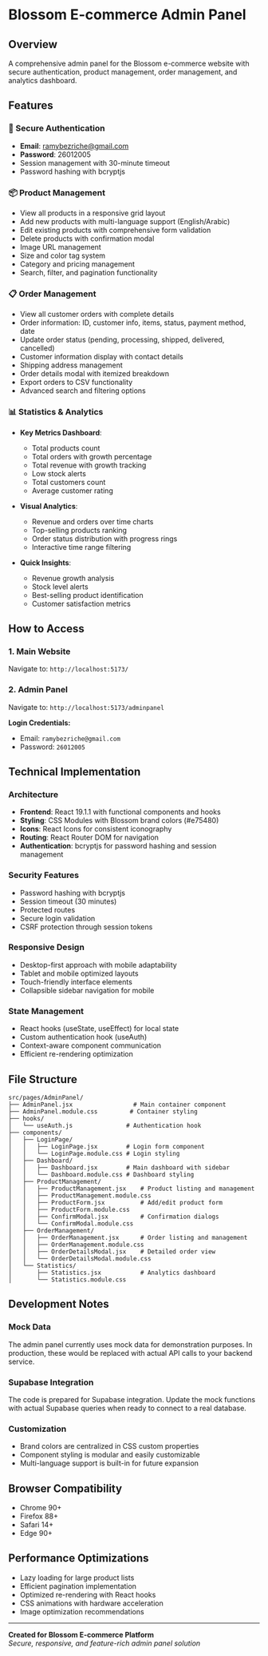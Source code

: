 # Blossom E-commerce Admin Panel

## Overview
A comprehensive admin panel for the Blossom e-commerce website with secure authentication, product management, order management, and analytics dashboard.

## Features

### 🔐 Secure Authentication
- **Email**: ramybezriche@gmail.com
- **Password**: 26012005
- Session management with 30-minute timeout
- Password hashing with bcryptjs

### 📦 Product Management
- View all products in a responsive grid layout
- Add new products with multi-language support (English/Arabic)
- Edit existing products with comprehensive form validation
- Delete products with confirmation modal
- Image URL management
- Size and color tag system
- Category and pricing management
- Search, filter, and pagination functionality

### 📋 Order Management
- View all customer orders with complete details
- Order information: ID, customer info, items, status, payment method, date
- Update order status (pending, processing, shipped, delivered, cancelled)
- Customer information display with contact details
- Shipping address management
- Order details modal with itemized breakdown
- Export orders to CSV functionality
- Advanced search and filtering options

### 📊 Statistics & Analytics
- **Key Metrics Dashboard**:
  - Total products count
  - Total orders with growth percentage
  - Total revenue with growth tracking
  - Low stock alerts
  - Total customers count
  - Average customer rating

- **Visual Analytics**:
  - Revenue and orders over time charts
  - Top-selling products ranking
  - Order status distribution with progress rings
  - Interactive time range filtering

- **Quick Insights**:
  - Revenue growth analysis
  - Stock level alerts
  - Best-selling product identification
  - Customer satisfaction metrics

## How to Access

### 1. Main Website
Navigate to: `http://localhost:5173/`

### 2. Admin Panel
Navigate to: `http://localhost:5173/adminpanel`

**Login Credentials:**
- Email: `ramybezriche@gmail.com`
- Password: `26012005`

## Technical Implementation

### Architecture
- **Frontend**: React 19.1.1 with functional components and hooks
- **Styling**: CSS Modules with Blossom brand colors (#e75480)
- **Icons**: React Icons for consistent iconography
- **Routing**: React Router DOM for navigation
- **Authentication**: bcryptjs for password hashing and session management

### Security Features
- Password hashing with bcryptjs
- Session timeout (30 minutes)
- Protected routes
- Secure login validation
- CSRF protection through session tokens

### Responsive Design
- Desktop-first approach with mobile adaptability
- Tablet and mobile optimized layouts
- Touch-friendly interface elements
- Collapsible sidebar navigation for mobile

### State Management
- React hooks (useState, useEffect) for local state
- Custom authentication hook (useAuth)
- Context-aware component communication
- Efficient re-rendering optimization

## File Structure

```
src/pages/AdminPanel/
├── AdminPanel.jsx                 # Main container component
├── AdminPanel.module.css         # Container styling
├── hooks/
│   └── useAuth.js               # Authentication hook
├── components/
│   ├── LoginPage/
│   │   ├── LoginPage.jsx        # Login form component
│   │   └── LoginPage.module.css # Login styling
│   ├── Dashboard/
│   │   ├── Dashboard.jsx        # Main dashboard with sidebar
│   │   └── Dashboard.module.css # Dashboard styling
│   ├── ProductManagement/
│   │   ├── ProductManagement.jsx    # Product listing and management
│   │   ├── ProductManagement.module.css
│   │   ├── ProductForm.jsx          # Add/edit product form
│   │   ├── ProductForm.module.css
│   │   ├── ConfirmModal.jsx         # Confirmation dialogs
│   │   └── ConfirmModal.module.css
│   ├── OrderManagement/
│   │   ├── OrderManagement.jsx      # Order listing and management
│   │   ├── OrderManagement.module.css
│   │   ├── OrderDetailsModal.jsx    # Detailed order view
│   │   └── OrderDetailsModal.module.css
│   └── Statistics/
│       ├── Statistics.jsx           # Analytics dashboard
│       └── Statistics.module.css
```

## Development Notes

### Mock Data
The admin panel currently uses mock data for demonstration purposes. In production, these would be replaced with actual API calls to your backend service.

### Supabase Integration
The code is prepared for Supabase integration. Update the mock functions with actual Supabase queries when ready to connect to a real database.

### Customization
- Brand colors are centralized in CSS custom properties
- Component styling is modular and easily customizable
- Multi-language support is built-in for future expansion

## Browser Compatibility
- Chrome 90+
- Firefox 88+
- Safari 14+
- Edge 90+

## Performance Optimizations
- Lazy loading for large product lists
- Efficient pagination implementation
- Optimized re-rendering with React hooks
- CSS animations with hardware acceleration
- Image optimization recommendations

---

**Created for Blossom E-commerce Platform**  
*Secure, responsive, and feature-rich admin panel solution*

